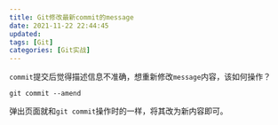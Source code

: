 ```yaml
---
title: Git修改最新commit的message
date: 2021-11-22 22:44:45
updated:
tags: [Git]
categories: [Git实战]
---
```

`commit`提交后觉得描述信息不准确，想重新修改`message`内容，该如何操作？

```
git commit --amend
```

弹出页面就和`git commit`操作时的一样，将其改为新内容即可。